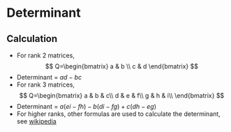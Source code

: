# Determinant

## Calculation

- For rank 2 matrices,
$$
Q=\begin{bmatrix}  
a & b \\  
c & d  
\end{bmatrix}
$$
- Determinant = $ad-bc$
- For rank 3 matrices,
$$
Q=\begin{bmatrix}  
a & b & c\\  
d & e & f\\
g & h & i\\ 
\end{bmatrix}
$$
- Determinant = $a(ei-fh)-b(di-fg)+c(dh-eg)$
- For higher ranks, other formulas are used to calculate the determinant, see [wikipedia](https://en.wikipedia.org/wiki/Determinant)

